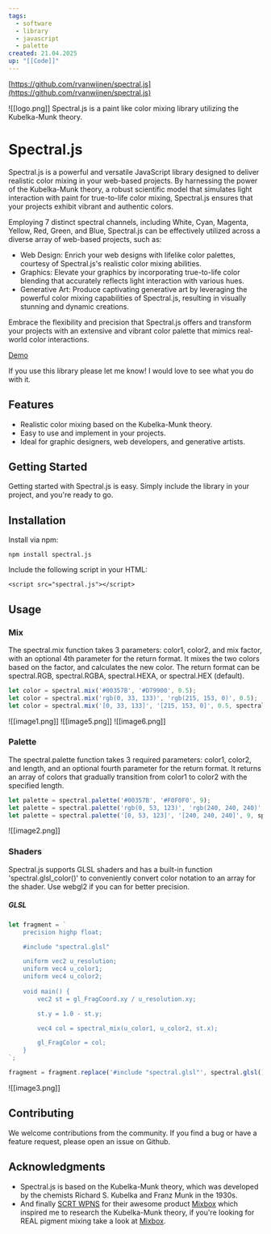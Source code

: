 ```yaml
---
tags:
  - software
  - library
  - javascript
  - palette
created: 21.04.2025
up: "[[Code]]"
---
```

[https://github.com/rvanwijnen/spectral.js](https://github.com/rvanwijnen/spectral.js)

![[logo.png]]
Spectral.js is a paint like color mixing library utilizing the Kubelka-Munk theory.

# Spectral.js
Spectral.js is a powerful and versatile JavaScript library designed to deliver realistic color mixing in your web-based projects. By harnessing the power of the Kubelka-Munk theory, a robust scientific model that simulates light interaction with paint for true-to-life color mixing, Spectral.js ensures that your projects exhibit vibrant and authentic colors.

Employing 7 distinct spectral channels, including White, Cyan, Magenta, Yellow, Red, Green, and Blue, Spectral.js can be effectively utilized across a diverse array of web-based projects, such as:

- Web Design: Enrich your web designs with lifelike color palettes, courtesy of Spectral.js's realistic color mixing abilities.
- Graphics: Elevate your graphics by incorporating true-to-life color blending that accurately reflects light interaction with various hues.
- Generative Art: Produce captivating generative art by leveraging the powerful color mixing capabilities of Spectral.js, resulting in visually stunning and dynamic creations.

Embrace the flexibility and precision that Spectral.js offers and transform your projects with an extensive and vibrant color palette that mimics real-world color interactions.

[Demo](https://onedayofcrypto.art/)

If you use this library please let me know! I would love to see what you do with it.

## Features
- Realistic color mixing based on the Kubelka-Munk theory.
- Easy to use and implement in your projects.
- Ideal for graphic designers, web developers, and generative artists.

## Getting Started
Getting started with Spectral.js is easy. Simply include the library in your project, and you're ready to go.

## Installation
Install via npm:

```
npm install spectral.js
```

Include the following script in your HTML:

```
<script src="spectral.js"></script>
```

## Usage
### Mix
The spectral.mix function takes 3 parameters: color1, color2, and mix factor, with an optional 4th parameter for the return format. It mixes the two colors based on the factor, and calculates the new color. The return format can be spectral.RGB, spectral.RGBA, spectral.HEXA, or spectral.HEX (default).

```javascript
let color = spectral.mix('#00357B', '#D79900', 0.5);
let color = spectral.mix('rgb(0, 33, 133)', 'rgb(215, 153, 0)', 0.5);
let color = spectral.mix('[0, 33, 133]', '[215, 153, 0]', 0.5, spectral.RGB);
```
![[image1.png]]
![[image5.png]]
![[image6.png]]

### Palette
The spectral.palette function takes 3 required parameters: color1, color2, and length, and an optional fourth parameter for the return format. It returns an array of colors that gradually transition from color1 to color2 with the specified length.

```javascript
let palette = spectral.palette('#00357B', '#F0F0F0', 9);
let palette = spectral.palette('rgb(0, 53, 123)', 'rgb(240, 240, 240)', 9);
let palette = spectral.palette('[0, 53, 123]', '[240, 240, 240]', 9, spectral.RGB);
```

![[image2.png]]

### Shaders
Spectral.js supports GLSL shaders and has a built-in function 'spectral.glsl_color()' to conveniently convert color notation to an array for the shader. Use webgl2 if you can for better precision.

##### GLSL
```javascript
let fragment = `
    precision highp float;

    #include "spectral.glsl"

    uniform vec2 u_resolution;
    uniform vec4 u_color1;
    uniform vec4 u_color2;
    
    void main() {
        vec2 st = gl_FragCoord.xy / u_resolution.xy;

        st.y = 1.0 - st.y;

        vec4 col = spectral_mix(u_color1, u_color2, st.x); 

        gl_FragColor = col;
    }
`;

fragment = fragment.replace('#include "spectral.glsl"', spectral.glsl());
```

![[image3.png]]

## Contributing
We welcome contributions from the community. If you find a bug or have a feature request, please open an issue on Github.

## Acknowledgments
- Spectral.js is based on the Kubelka-Munk theory, which was developed by the chemists Richard S. Kubelka and Franz Munk in the 1930s.
- And finally [SCRT WPNS](https://scrtwpns.com/) for their awesome product [Mixbox](https://scrtwpns.com/mixbox/) which inspired me to research the Kubelka-Munk theory, if you're looking for REAL pigment mixing take a look at [Mixbox](https://scrtwpns.com/mixbox/).